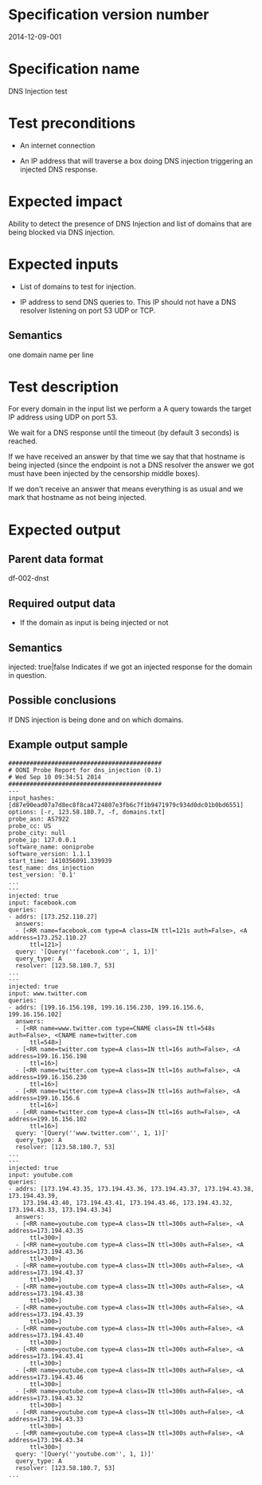 # Specification version number

2014-12-09-001

# Specification name

DNS Injection test

# Test preconditions

* An internet connection

* An IP address that will traverse a box doing DNS injection triggering an
  injected DNS response.

# Expected impact

Ability to detect the presence of DNS Injection and list of domains that are
being blocked via DNS injection.

# Expected inputs

* List of domains to test for injection.

* IP address to send DNS queries to. This IP should not have a DNS resolver
  listening on port 53 UDP or TCP.

## Semantics

one domain name per line

# Test description

For every domain in the input list we perform a A query towards the target IP
address using UDP on port 53.

We wait for a DNS response until the timeout (by default 3 seconds) is reached.

If we have received an answer by that time we say that that hostname is being
injected (since the endpoint is not a DNS resolver the answer we got must have
been injected by the censorship middle boxes).

If we don't receive an answer that means everything is as usual and we mark
that hostname as not being injected.

# Expected output

## Parent data format

df-002-dnst

## Required output data

* If the domain as input is being injected or not

## Semantics

injected: true|false
Indicates if we got an injected response for the domain in question.

## Possible conclusions

If DNS injection is being done and on which domains.

## Example output sample

```
###########################################
# OONI Probe Report for dns_injection (0.1)
# Wed Sep 10 09:34:51 2014
###########################################
---
input_hashes: [d87e90ead07a7d8ec8f8ca4724807e3fb6c7f1b9471979c934d0dc01b0bd6551]
options: [-r, 123.58.180.7, -f, domains.txt]
probe_asn: AS7922
probe_cc: US
probe_city: null
probe_ip: 127.0.0.1
software_name: ooniprobe
software_version: 1.1.1
start_time: 1410356091.339939
test_name: dns_injection
test_version: '0.1'
...
---
injected: true
input: facebook.com
queries:
- addrs: [173.252.110.27]
  answers:
  - [<RR name=facebook.com type=A class=IN ttl=121s auth=False>, <A address=173.252.110.27
      ttl=121>]
  query: '[Query(''facebook.com'', 1, 1)]'
  query_type: A
  resolver: [123.58.180.7, 53]
...
---
injected: true
input: www.twitter.com
queries:
- addrs: [199.16.156.198, 199.16.156.230, 199.16.156.6, 199.16.156.102]
  answers:
  - [<RR name=www.twitter.com type=CNAME class=IN ttl=548s auth=False>, <CNAME name=twitter.com
      ttl=548>]
  - [<RR name=twitter.com type=A class=IN ttl=16s auth=False>, <A address=199.16.156.198
      ttl=16>]
  - [<RR name=twitter.com type=A class=IN ttl=16s auth=False>, <A address=199.16.156.230
      ttl=16>]
  - [<RR name=twitter.com type=A class=IN ttl=16s auth=False>, <A address=199.16.156.6
      ttl=16>]
  - [<RR name=twitter.com type=A class=IN ttl=16s auth=False>, <A address=199.16.156.102
      ttl=16>]
  query: '[Query(''www.twitter.com'', 1, 1)]'
  query_type: A
  resolver: [123.58.180.7, 53]
...
---
injected: true
input: youtube.com
queries:
- addrs: [173.194.43.35, 173.194.43.36, 173.194.43.37, 173.194.43.38, 173.194.43.39,
    173.194.43.40, 173.194.43.41, 173.194.43.46, 173.194.43.32, 173.194.43.33, 173.194.43.34]
  answers:
  - [<RR name=youtube.com type=A class=IN ttl=300s auth=False>, <A address=173.194.43.35
      ttl=300>]
  - [<RR name=youtube.com type=A class=IN ttl=300s auth=False>, <A address=173.194.43.36
      ttl=300>]
  - [<RR name=youtube.com type=A class=IN ttl=300s auth=False>, <A address=173.194.43.37
      ttl=300>]
  - [<RR name=youtube.com type=A class=IN ttl=300s auth=False>, <A address=173.194.43.38
      ttl=300>]
  - [<RR name=youtube.com type=A class=IN ttl=300s auth=False>, <A address=173.194.43.39
      ttl=300>]
  - [<RR name=youtube.com type=A class=IN ttl=300s auth=False>, <A address=173.194.43.40
      ttl=300>]
  - [<RR name=youtube.com type=A class=IN ttl=300s auth=False>, <A address=173.194.43.41
      ttl=300>]
  - [<RR name=youtube.com type=A class=IN ttl=300s auth=False>, <A address=173.194.43.46
      ttl=300>]
  - [<RR name=youtube.com type=A class=IN ttl=300s auth=False>, <A address=173.194.43.32
      ttl=300>]
  - [<RR name=youtube.com type=A class=IN ttl=300s auth=False>, <A address=173.194.43.33
      ttl=300>]
  - [<RR name=youtube.com type=A class=IN ttl=300s auth=False>, <A address=173.194.43.34
      ttl=300>]
  query: '[Query(''youtube.com'', 1, 1)]'
  query_type: A
  resolver: [123.58.180.7, 53]
...
```
